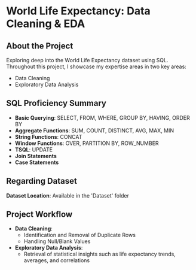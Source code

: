 # World Life Expectancy: Data Cleaning & EDA

## About the Project
Exploring deep into the World Life Expectancy dataset using SQL. Throughout this project, I showcase my expertise areas in two key areas:
- Data Cleaning
- Exploratory Data Analysis

## SQL Proficiency Summary
- **Basic Querying**: SELECT, FROM, WHERE, GROUP BY, HAVING, ORDER BY
- **Aggregate Functions**: SUM, COUNT, DISTINCT, AVG, MAX, MIN
- **String Functions**: CONCAT
- **Window Functions**: OVER, PARTITION BY, ROW_NUMBER
- **TSQL**: UPDATE
- **Join Statements**
- **Case Statements**

## Regarding Dataset
**Dataset Location**: Available in the 'Dataset' folder

## Project Workflow
- **Data Cleaning**: 
    - Identification and Removal of Duplicate Rows
    - Handling Null/Blank Values
- **Exploratory Data Analysis**:
    - Retrieval of statistical insights such as life expectancy trends, averages, and correlations 
